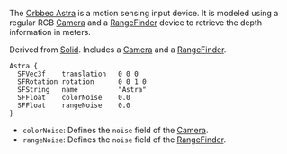 The [Orbbec Astra](https://shop.orbbec3d.com/Astra) is a motion sensing input device.
It is modeled using a regular RGB [Camera](https://cyberbotics.com/doc/reference/camera) and a [RangeFinder](https://cyberbotics.com/doc/reference/rangefinder) device to retrieve the depth information in meters.

Derived from [Solid](https://cyberbotics.com/doc/reference/solid).
Includes a [Camera](https://cyberbotics.com/doc/reference/camera) and a [RangeFinder](https://cyberbotics.com/doc/reference/rangefinder).

```
Astra {
  SFVec3f    translation   0 0 0
  SFRotation rotation      0 0 1 0
  SFString   name          "Astra"
  SFFloat    colorNoise    0.0
  SFFloat    rangeNoise    0.0
}
```

- `colorNoise`: Defines the `noise` field of the [Camera](https://cyberbotics.com/doc/reference/camera).
- `rangeNoise`: Defines the `noise` field of the [RangeFinder](https://cyberbotics.com/doc/reference/rangefinder).
